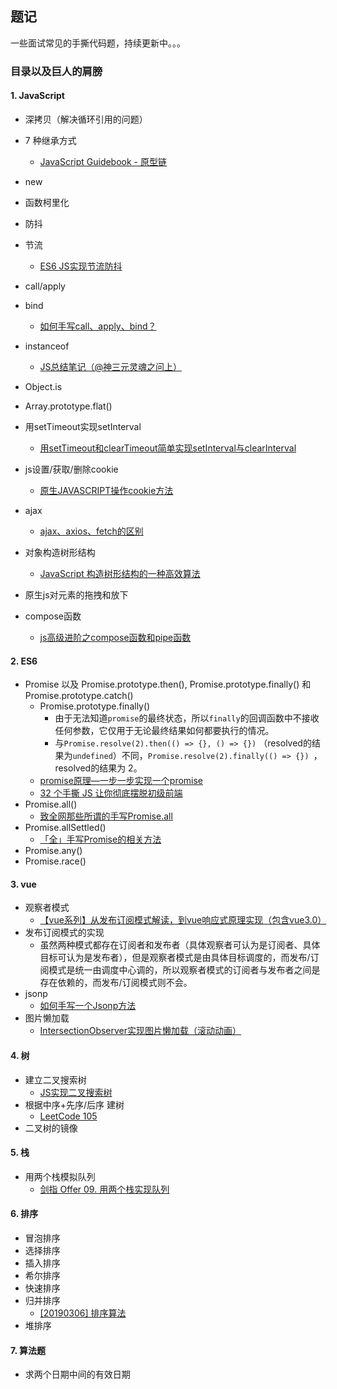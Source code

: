 ## 题记

一些面试常见的手撕代码题，持续更新中。。。



### 目录以及巨人的肩膀

#### 1. JavaScript

- 深拷贝（解决循环引用的问题）

- 7 种继承方式
  - [JavaScript Guidebook - 原型链](https://tsejx.github.io/javascript-guidebook/object-oriented-programming/inheritance/prototype-chain)
- new
- 函数柯里化
- 防抖
- 节流
  - [ES6 JS实现节流防抖](https://blog.csdn.net/qq_33763827/article/details/107704640)
- call/apply
- bind
    - [如何手写call、apply、bind？](https://segmentfault.com/a/1190000018832498)
- instanceof
    - [JS总结笔记（@神三元灵魂之问上）](https://juejin.cn/post/6844904078254817288#heading-5)
- Object.is
- Array.prototype.flat()
- 用setTimeout实现setInterval
  - [用setTimeout和clearTimeout简单实现setInterval与clearInterval](https://juejin.cn/post/6844903839934447629#heading-0)
- js设置/获取/删除cookie
  - [原生JAVASCRIPT操作cookie方法](https://blog.csdn.net/alokka/article/details/79472846)
- ajax
  - [ajax、axios、fetch的区别](https://juejin.cn/post/6844904036232069127)
- 对象构造树形结构
  - [JavaScript 构造树形结构的一种高效算法](https://www.cnblogs.com/lzkwin/p/12143458.html)
- 原生js对元素的拖拽和放下
- compose函数
  - [js高级进阶之compose函数和pipe函数](https://blog.csdn.net/weixin_40073115/article/details/103842925)
#### 2. ES6

- Promise 以及 Promise.prototype.then(), Promise.prototype.finally() 和 Promise.prototype.catch()
  - Promise.prototype.finally()
    - 由于无法知道`promise`的最终状态，所以`finally`的回调函数中不接收任何参数，它仅用于无论最终结果如何都要执行的情况。
    - 与`Promise.resolve(2).then(() => {}, () => {})` （resolved的结果为`undefined`）不同，`Promise.resolve(2).finally(() => {}) `，resolved的结果为 2。
  - [promise原理—一步一步实现一个promise](https://juejin.cn/post/6844903831881400333)
  - [32 个手撕 JS 让你彻底摆脱初级前端](https://mp.weixin.qq.com/s/eO18fhQ81CBMgQYBKyO8jg)
- Promise.all()
  - [致全网那些所谓的手写Promise.all](https://zhuanlan.zhihu.com/p/362648760?utm_source=wechat_session&utm_medium=social&utm_oi=637909224051707904)
- Promise.allSettled()
  - [「全」手写Promise的相关方法](https://juejin.cn/post/6844904020029472776#heading-10)
- Promise.any()
- Promise.race()

#### 3. vue
- 观察者模式
    - [【vue系列】从发布订阅模式解读，到vue响应式原理实现（包含vue3.0）](https://juejin.cn/post/6854573219970564104#heading-3)
- 发布订阅模式的实现
    - 虽然两种模式都存在订阅者和发布者（具体观察者可认为是订阅者、具体目标可认为是发布者），但是观察者模式是由具体目标调度的，而发布/订阅模式是统一由调度中心调的，所以观察者模式的订阅者与发布者之间是存在依赖的，而发布/订阅模式则不会。
- jsonp
    - [如何手写一个Jsonp方法](https://blog.csdn.net/weixin_40483654/article/details/106434990)
- 图片懒加载
  - [IntersectionObserver实现图片懒加载（滚动动画）](https://juejin.cn/post/6844903930183303181)

#### 4. 树
- 建立二叉搜索树
    - [JS实现二叉搜索树](https://blog.csdn.net/weixin_45752307/article/details/113348405)
- 根据中序+先序/后序 建树
    - [LeetCode 105](https://leetcode-cn.com/problems/construct-binary-tree-from-preorder-and-inorder-traversal/solution/jian-dan-gan-jing-de-xie-fa-by-dokomzhu-25oi/)
- 二叉树的镜像

#### 5. 栈
- 用两个栈模拟队列
    - [剑指 Offer 09. 用两个栈实现队列](https://leetcode-cn.com/problems/yong-liang-ge-zhan-shi-xian-dui-lie-lcof/solution/yong-liang-ge-zhan-shi-xian-yi-ge-dui-li-qmbm/)

#### 6. 排序
- 冒泡排序
- 选择排序
- 插入排序
- 希尔排序
- 快速排序
- 归并排序
    - [[20190306] 排序算法](https://www.yuque.com/ericlee/fontend/grk42m#9fe9c6eb)
- 堆排序

#### 7. 算法题
- 求两个日期中间的有效日期
    